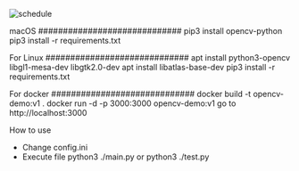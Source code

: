 ![schedule](https://github.com/X-c0d3/OpenCV-python/blob/main/ScreenShot1.png)

macOS
#############################
pip3 install opencv-python
pip3 install -r requirements.txt

For Linux
#############################
apt install python3-opencv libgl1-mesa-dev libgtk2.0-dev
apt install libatlas-base-dev
pip3 install -r requirements.txt

For docker
#############################
docker build -t opencv-demo:v1 .
docker run -d -p 3000:3000 opencv-demo:v1
go to http://localhost:3000

How to use

- Change config.ini
- Execute file
   python3 ./main.py
  or
   python3 ./test.py
